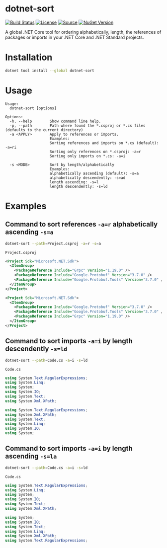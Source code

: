 # dotnet-sort
[![Build Status](https://img.shields.io/travis/ramosisw/dotnet-sort/master.svg?style=flat-square)](https://travis-ci.org/ramosisw/dotnet-sort)
[![License](https://img.shields.io/badge/License-MIT-blue.svg?style=flat-square)](https://github.com/ramosisw/dotnet-sort/blob/master/LICENSE)
[![Source](https://img.shields.io/badge/Source-Github-purple.svg?style=flat-square)](https://github.com/ramosisw/dotnet-sort)
[![NuGet Version](https://badgen.net/nuget/v/dotnet-sort)](https://www.nuget.org/packages/dotnet-sort/)

A global .NET Core tool for ordering alphabetically, length, the references of packages or imports in your .NET Core and .NET Standard projects.

# Installation
```sh
dotnet tool install --global dotnet-sort
```


# Usage

```
Usage:
  dotnet-sort [options]

Options:
  -h, --help        Show command line help.
  -p, --path        Path where found the *.csproj or *.cs files (defaults to the current directory)
  -a <APPLY>        Apply to references or imports.
                    Examples:
                    Sorting references and imports on *.cs (default): -a=ri
                    Sorting only references on *.csproj: -a=r
                    Sorting only imports on *.cs: -a=i

  -s <MODE>         Sort by length/alphabetically
                    Examples:
                    alphabetically ascending (default): -s=a
                    alphabetically descendently: -s=ad
                    length ascending: -s=l
                    length descendently: -s=ld
```

# Examples

## Command to sort references `-a=r` alphabetically ascending `-s=a`
```sh
dotnet-sort --path=Project.csproj -a=r -s=a
```
`Project.csproj`
```xml
<Project Sdk="Microsoft.NET.Sdk">
  <ItemGroup>
    <PackageReference Include="Grpc" Version="1.19.0" />
    <PackageReference Include="Google.Protobuf" Version="3.7.0" />
    <PackageReference Include="Google.Protobuf.Tools" Version="3.7.0" />
  </ItemGroup>
</Project>
```
```xml
<Project Sdk="Microsoft.NET.Sdk">
  <ItemGroup>
    <PackageReference Include="Google.Protobuf" Version="3.7.0" />
    <PackageReference Include="Google.Protobuf.Tools" Version="3.7.0" />
    <PackageReference Include="Grpc" Version="1.19.0" />
  </ItemGroup>
</Project>
```

## Command to sort imports `-a=i` by length descendently `-s=ld`
```sh
dotnet-sort --path=Code.cs -a=i -s=ld
```

`Code.cs`
```cs
using System.Text.RegularExpressions;     
using System.Linq;                        
using System;                             
using System.IO;                          
using System.Text;                        
using System.Xml.XPath;                   
```
```cs
using System.Text.RegularExpressions;
using System.Xml.XPath;
using System.Text;
using System.Linq;
using System.IO;
using System;
```

## Command to sort imports `-a=i` by length ascending `-s=la`
```sh
dotnet-sort --path=Code.cs -a=i -s=ld
```

`Code.cs`
```cs
using System.Text.RegularExpressions;     
using System.Linq;                        
using System;                             
using System.IO;                          
using System.Text;                        
using System.Xml.XPath;                   
```
```cs
using System;
using System.IO;
using System.Text;
using System.Linq;
using System.Xml.XPath;
using System.Text.RegularExpressions;
```



















